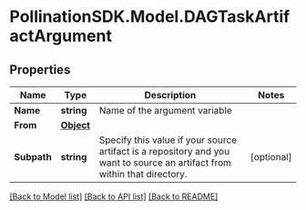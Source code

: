 
# PollinationSDK.Model.DAGTaskArtifactArgument

## Properties

Name | Type | Description | Notes
------------ | ------------- | ------------- | -------------
**Name** | **string** | Name of the argument variable | 
**From** | [**Object**](.md) |  | 
**Subpath** | **string** | Specify this value if your source artifact is a repository and you want to source an artifact from within that directory. | [optional] 

[[Back to Model list]](../README.md#documentation-for-models)
[[Back to API list]](../README.md#documentation-for-api-endpoints)
[[Back to README]](../README.md)

